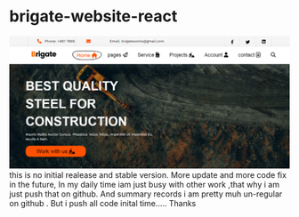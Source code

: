 # brigate-website-react
<img src="https://raw.githubusercontent.com/raihan-jishan/brigate-website/main/assets/cunstruction.png" />
this is no initial realease and stable version. More update and more code fix in the future, In my daily time iam just busy with other work ,that why i am just push that on github. And summary records i am pretty muh un-regular on github . But i push all code inital time..... Thanks
